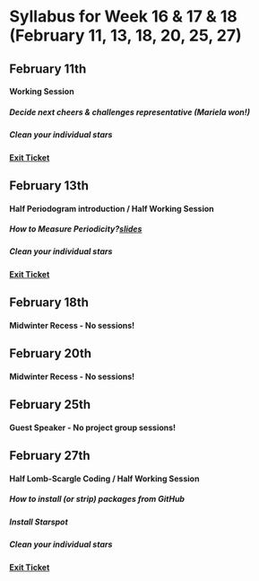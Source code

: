 # Syllabus for Week 16 & 17 & 18 (February 11, 13, 18, 20, 25, 27)


## February 11th
#### Working Session
##### Decide next cheers & challenges representative (Mariela won!)
##### Clean your individual stars
#### [Exit Ticket](https://docs.google.com/forms/d/e/1FAIpQLSfftMKYctEGVfuiOdgorBKmERJeUBgbRL4rlHf1-kWgpKU_Tg/viewform?usp=sf_link)


## February 13th
#### Half Periodogram introduction / Half Working Session
##### How to Measure Periodicity?[slides](https://docs.google.com/presentation/d/1251354eYX_16MT1WHSilGTLl7ZWc0FzeA9dlXYgIUZI/edit?usp=sharing)
##### Clean your individual stars
#### [Exit Ticket](https://docs.google.com/forms/d/e/1FAIpQLSfftMKYctEGVfuiOdgorBKmERJeUBgbRL4rlHf1-kWgpKU_Tg/viewform?usp=sf_link)




## February 18th
#### Midwinter Recess - No sessions!


## February 20th
#### Midwinter Recess - No sessions!




## February 25th
#### Guest Speaker - No project group sessions!


## February 27th
#### Half Lomb-Scargle Coding / Half Working Session
##### How to install (or strip) packages from GitHub 
##### Install Starspot 
##### Clean your individual stars
#### [Exit Ticket](https://docs.google.com/forms/d/e/1FAIpQLSfftMKYctEGVfuiOdgorBKmERJeUBgbRL4rlHf1-kWgpKU_Tg/viewform?usp=sf_link)
